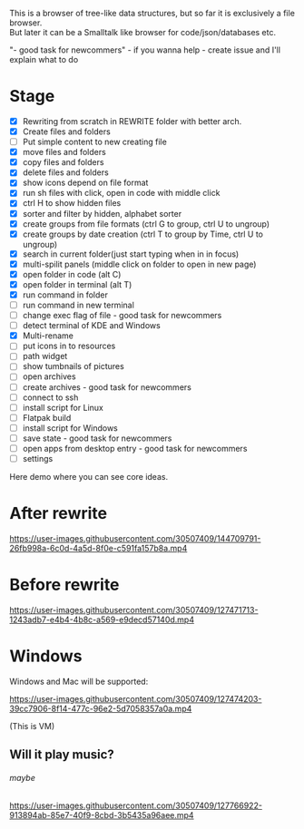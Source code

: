 This is a browser of tree-like data structures, but so far it is exclusively a file browser.  
But later it can be a Smalltalk like browser for code/json/databases etc.

"- good task for newcommers" - if you wanna help - create issue and I'll explain what to do
# Stage
- [X] Rewriting from scratch in REWRITE folder with better arch.  
- [X] Create files and folders
- [ ] Put simple content to new creating file
- [X] move files and folders
- [X] copy files and folders
- [X] delete files and folders
- [X] show icons depend on file format
- [X] run sh files with click, open in code with middle click
- [X] ctrl H to show hidden files
- [X] sorter and filter by hidden, alphabet sorter
- [X] create groups from file formats (ctrl G to group, ctrl U to ungroup) 
- [X] create groups by date creation (ctrl T to group by Time, ctrl U to ungroup) 
- [X] search in current folder(just start typing when in in focus)
- [X] multi-spilit panels (middle click on folder to open in new page)
- [X] open folder in code (alt C)
- [X] open folder in terminal (alt T)
- [X] run command in folder
- [ ] run command in new terminal
- [ ] change exec flag of file - good task for newcommers
- [ ] detect terminal of KDE and Windows
- [X] Multi-rename
- [ ] put icons in to resources
- [ ] path widget
- [ ] show tumbnails of pictures
- [ ] open archives 
- [ ] create archives - good task for newcommers
- [ ] connect to ssh
- [ ] install script for Linux
- [ ] Flatpak build
- [ ] install script for Windows
- [ ] save state - good task for newcommers
- [ ] open apps from desktop entry - good task for newcommers
- [ ] settings

Here demo where you can see core ideas.  
# After rewrite

https://user-images.githubusercontent.com/30507409/144709791-26fb998a-6c0d-4a5d-8f0e-c591fa157b8a.mp4

# Before rewrite


https://user-images.githubusercontent.com/30507409/127471713-1243adb7-e4b4-4b8c-a569-e9decd57140d.mp4
  
# Windows
Windows and Mac will be supported:  

  

https://user-images.githubusercontent.com/30507409/127474203-39cc7906-8f14-477c-96e2-5d7058357a0a.mp4

(This is VM)
  
## Will it play music?
###### maybe


https://user-images.githubusercontent.com/30507409/127766922-913894ab-85e7-40f9-8cbd-3b5435a96aee.mp4

